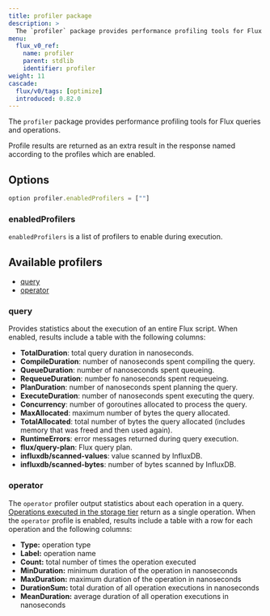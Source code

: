 ```yaml
---
title: profiler package
description: >
  The `profiler` package provides performance profiling tools for Flux queries and operations.
menu:
  flux_v0_ref:
    name: profiler 
    parent: stdlib
    identifier: profiler
weight: 11
cascade:
  flux/v0/tags: [optimize]
  introduced: 0.82.0
---
```


<!------------------------------------------------------------------------------

IMPORTANT: This page was generated from comments in the Flux source code. Any
edits made directly to this page will be overwritten the next time the
documentation is generated. 

To make updates to this documentation, update the comments above the package
declaration in the Flux source code:

https://github.com/influxdata/flux/blob/master/stdlib/profiler/profiler.flux

Contributing to Flux: https://github.com/influxdata/flux#contributing
Fluxdoc syntax: https://github.com/influxdata/flux/blob/master/docs/fluxdoc.md

------------------------------------------------------------------------------->

The `profiler` package provides performance profiling tools for Flux queries and operations.

Profile results are returned as an extra result in the response named according to the profiles which are enabled.

## Options

```js
option profiler.enabledProfilers = [""]
```
 
### enabledProfilers

`enabledProfilers` is a list of profilers to enable during execution.

## Available profilers
- [query](#query)
- [operator](#operator)

### query
Provides statistics about the execution of an entire Flux script.
When enabled, results include a table with the following columns:

- **TotalDuration**: total query duration in nanoseconds.
- **CompileDuration**: number of nanoseconds spent compiling the query.
- **QueueDuration**: number of nanoseconds spent queueing.
- **RequeueDuration**: number fo nanoseconds spent requeueing.
- **PlanDuration**: number of nanoseconds spent planning the query.
- **ExecuteDuration**: number of nanoseconds spent executing the query.
- **Concurrency**: number of goroutines allocated to process the query.
- **MaxAllocated**: maximum number of bytes the query allocated.
- **TotalAllocated**: total number of bytes the query allocated (includes memory that was freed and then used again).
- **RuntimeErrors**: error messages returned during query execution.
- **flux/query-plan**: Flux query plan.
- **influxdb/scanned-values**: value scanned by InfluxDB.
- **influxdb/scanned-bytes**: number of bytes scanned by InfluxDB.

### operator
The `operator` profiler output statistics about each operation in a query.
[Operations executed in the storage tier](/influxdb/cloud/query-data/optimize-queries/#start-queries-with-pushdown-functions)
return as a single operation.
When the `operator` profile is enabled, results include a table with a row
for each operation and the following columns:

- **Type:** operation type
- **Label:** operation name
- **Count:** total number of times the operation executed
- **MinDuration:** minimum duration of the operation in nanoseconds
- **MaxDuration:** maximum duration of the operation in nanoseconds
- **DurationSum:** total duration of all operation executions in nanoseconds
- **MeanDuration:** average duration of all operation executions in nanoseconds

